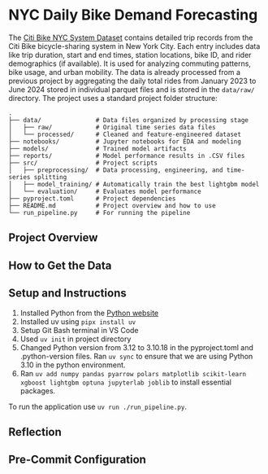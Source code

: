 # NYC Daily Bike Demand Forecasting
The [Citi Bike NYC System Dataset](https://citibikenyc.com/system-data)
 contains detailed trip records from the Citi Bike bicycle-sharing system in New York City. Each entry includes data like trip duration, start and end times, station locations, bike ID, and rider demographics (if available). It is used for analyzing commuting patterns, bike usage, and urban mobility. The data is already processed from a previous project by aggregating the daily total rides from January 2023 to June 2024 stored in individual parquet files and is stored in the `data/raw/` directory. The project uses a standard project folder structure:

```
.
├── data/               # Data files organized by processing stage
│   ├── raw/            # Original time series data files
│   └── processed/      # Cleaned and feature-engineered dataset
├── notebooks/          # Jupyter notebooks for EDA and modeling
├── models/             # Trained model artifacts
├── reports/            # Model performance results in .CSV files
├── src/                # Project scripts
│   ├── preprocessing/  # Data processing, engineering, and time-series splitting
│   ├── model_training/ # Automatically train the best lightgbm model
│   └── evaluation/     # Evaluates model performance
├── pyproject.toml      # Project dependencies
├── README.md           # Project overview and how to use
└── run_pipeline.py     # For running the pipeline
```

## Project Overview

## How to Get the Data

## Setup and Instructions
1. Installed Python from the [Python website](https://www.python.org/) 
2. Installed uv using `pipx install uv`
3. Setup Git Bash terminal in VS Code
4. Used `uv init` in project directory
5. Changed Python version from 3.12 to 3.10.18 in the pyproject.toml and .python-version files. Ran `uv sync` to ensure that we are using Python 3.10 in the python environment.
6. Ran `uv add numpy pandas pyarrow polars matplotlib scikit-learn xgboost lightgbm optuna jupyterlab joblib` to install essential packages.

To run the application use `uv run ./run_pipeline.py`.


## Reflection

## Pre-Commit Configuration